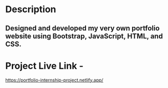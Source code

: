 # Description
## Designed and developed my very own portfolio website using Bootstrap, JavaScript, HTML, and CSS.
# Project Live Link -
https://portfolio-internship-project.netlify.app/

